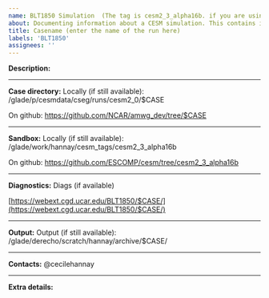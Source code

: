 ```yaml
---
name: BLT1850 Simulation  (The tag is cesm2_3_alpha16b. if you are using another tag, please customize accordingly)
about: Documenting information about a CESM simulation. This contains information about the location of the run directory, sandbox, etc 
title: Casename (enter the name of the run here)
labels: 'BLT1850'
assignees: ''
---
```


**Description:**

___
**Case directory:**
Locally (if still available):
/glade/p/cesmdata/cseg/runs/cesm2_0/$CASE

On github:
https://github.com/NCAR/amwg_dev/tree/$CASE
___
**Sandbox:**
Locally (if still available):
 /glade/work/hannay/cesm_tags/cesm2_3_alpha16b
 
On github: https://github.com/ESCOMP/cesm/tree/cesm2_3_alpha16b
___
**Diagnostics:**
Diags (if available)

[https://webext.cgd.ucar.edu/BLT1850/$CASE/](https://webext.cgd.ucar.edu/BLT1850/$CASE/)
___
**Output:**
Output (if still available):
/glade/derecho/scratch/hannay/archive/$CASE/
___
**Contacts:**
@cecilehannay
___
**Extra details:**
